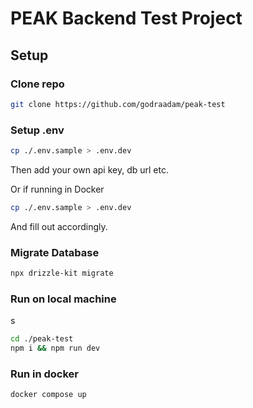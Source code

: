 # PEAK Backend Test Project

## Setup

### Clone repo

```sh
git clone https://github.com/godraadam/peak-test
```

### Setup .env

```sh
cp ./.env.sample > .env.dev
```

Then add your own api key, db url etc.

Or if running in Docker


```sh
cp ./.env.sample > .env.dev
```
And fill out accordingly.

### Migrate Database

```sh
npx drizzle-kit migrate
```

### Run on local machine

s

```sh
cd ./peak-test
npm i && npm run dev
```

### Run in docker

```sh
docker compose up
```